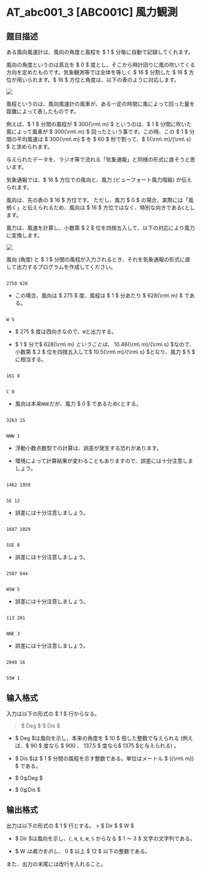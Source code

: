 # AT_abc001_3 [ABC001C] 風力観測

## 题目描述

[problemUrl]: https://atcoder.jp/contests/abc001/tasks/abc001_3

ある風向風速計は、風向の角度と風程を $ 1 $ 分毎に自動で記録してくれます。  
  
 風向の角度というのは真北を $ 0 $ 度とし、そこから時計回りに風の吹いてくる方向を定めたものです。気象観測等では全体を等しく $ 16 $ 分割した $ 16 $ 方位が用いられます。$ 16 $ 方位と角度は、以下の表のように対応します。

![](https://cdn.luogu.com.cn/upload/image_hosting/4xngc3wd.png)
  
 風程というのは、風向風速計の風車が、ある一定の時間に風によって回った量を距離によって表したものです。  
 例えば、$ 1 $ 分間の風程が $ 300{\rm\ m} $ というのは、$ 1 $ 分間に吹いた風によって風車が $ 300{\rm\ m} $ 回ったという事です。この時、この $ 1 $ 分間の平均風速は $ 300{\rm\ m} $ を $ 60 $ 秒で割って、$ 5{\rm\ m}/{\rm\ s} $ と求められます。  
  
 与えられたデータを、ラジオ等で流れる「気象通報」と同様の形式に直そうと思います。  
 気象通報では、$ 16 $ 方位での風向と、風力 (ビューフォート風力階級) が伝えられます。  
  
 風向は、先の表の $ 16 $ 方位です。 ただし、風力 $ 0 $ の場合、実際には「風弱く」と伝えられるため、風向は $ 16 $ 方位ではなく、特別な向きである`C`とします。  
  
 風力は、風速を計算し、小数第 $ 2 $ 位を四捨五入して、以下の対応により風力に変換します。   
  
  ![](https://cdn.luogu.com.cn/upload/image_hosting/fd4cl128.png)
  
 風向 (角度) と $ 1 $ 分間の風程が入力されるとき、それを気象通報の形式に直して出力するプログラムを作成してください。 
 

 
```
2750 628
```

- この場合、風向は $ 275 $ 度、風程は $ 1 $ 分あたり $ 628{\rm\ m} $ である。
 
```
W 5
```

- $ 275 $ 度は西向きなので、`W`と出力する。
- $ 1 $ 分で$ 628{\rm\ m} $ということは、$ 10.46{\rm\ m}/{\rm\ s} $なので、小数第 $ 2 $ 位を四捨五入して$ 10.5{\rm\ m}/{\rm\ s} $となり、風力 $ 5 $ に相当する。
 
```
161 8
```

```
C 0
```

- 風向は本来`NNE`だが、風力 $ 0 $ であるため`C`とする。
 
```
3263 15
```

```
NNW 1
```

- 浮動小数点数型での計算は、誤差が発生する恐れがあります。
- 環境によって計算結果が変わることもありますので、誤差には十分注意しましょう。
 
```
1462 1959
```

```
SE 12
```

- 誤差には十分注意しましょう。
 
```
1687 1029
```

```
SSE 8
```

- 誤差には十分注意しましょう。
 
```
2587 644
```

```
WSW 5
```

- 誤差には十分注意しましょう。
 
```
113 201
```

```
NNE 3
```

- 誤差には十分注意しましょう。
 
```
2048 16
```

```
SSW 1
```

## 输入格式

入力は以下の形式の $ 1 $ 行からなる。 
 
 > $ Deg $ $ Dis $

- $ Deg $は風向を示し、本来の角度を $ 10 $ 倍した整数で与えられる (例えば、$ 90 $ 度なら $ 900 $、$ 137.5 $ 度なら$ 1375 $と与えられる) 。
- $ Dis $は $ 1 $ 分間の風程を示す整数である。単位はメートル $ ({\rm\ m}) $ である。

- $ 0≦Deg $
- $ 0≦Dis $

## 输出格式

出力は以下の形式の $ 1 $ 行とする。 > $ Dir $ $ W $

- $ Dir $は風向を示し、`C`, `N`, `E`, `W`, `S` からなる $ 1 $〜$ 3 $ 文字の文字列である。
- $ W $は風力を示し、$ 0 $ 以上 $ 12 $ 以下の整数である。
 
 また、出力の末尾には改行を入れること。